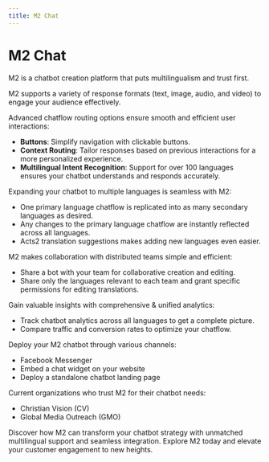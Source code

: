 ```yaml
---
title: M2 Chat
---
```


# M2 Chat

M2 is a chatbot creation platform that puts multilingualism and trust first.

M2 supports a variety of response formats (text, image, audio, and video) to engage your audience effectively.

Advanced chatflow routing options ensure smooth and efficient user interactions:
- **Buttons**: Simplify navigation with clickable buttons.
- **Context Routing**: Tailor responses based on previous interactions for a more personalized experience.
- **Multilingual Intent Recognition**: Support for over 100 languages ensures your chatbot understands and responds accurately.

Expanding your chatbot to multiple languages is seamless with M2:

- One primary language chatflow is replicated into as many secondary languages as desired.
- Any changes to the primary language chatflow are instantly reflected across all languages.
- Acts2 translation suggestions makes adding new languages even easier.

M2 makes collaboration with distributed teams simple and efficient:

- Share a bot with your team for collaborative creation and editing.
- Share only the languages relevant to each team and grant specific permissions for editing translations.

Gain valuable insights with comprehensive & unified analytics:

- Track chatbot analytics across all languages to get a complete picture.
- Compare traffic and conversion rates to optimize your chatflow.

Deploy your M2 chatbot through various channels:

- Facebook Messenger
- Embed a chat widget on your website 
- Deploy a standalone chatbot landing page 

Current organizations who trust M2 for their chatbot needs:

- Christian Vision (CV)
- Global Media Outreach (GMO)

Discover how M2 can transform your chatbot strategy with unmatched multilingual support and seamless integration. Explore M2 today and elevate your customer engagement to new heights.



